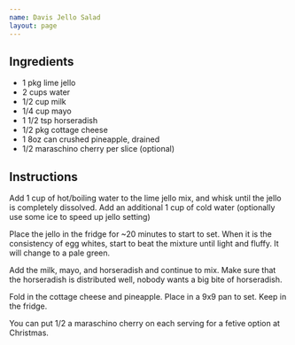 ```yaml
---
name: Davis Jello Salad
layout: page
---
```


## Ingredients

* 1 pkg lime jello
* 2 cups water
* 1/2 cup milk
* 1/4 cup mayo
* 1 1/2 tsp horseradish
* 1/2 pkg cottage cheese
* 1 8oz can crushed pineapple, drained
* 1/2 maraschino cherry per slice (optional)

## Instructions

Add 1 cup of hot/boiling water to the lime jello mix, and whisk until the jello is completely dissolved. Add an additional 1 cup of cold water (optionally use some ice to speed up jello setting)

Place the jello in the fridge for ~20 minutes to start to set. When it is the consistency of egg whites, start to beat the mixture until light and fluffy. It will change to a pale green.

Add the milk, mayo, and horseradish and continue to mix. Make sure that the horseradish is distributed well, nobody wants a big bite of horseradish. 

Fold in the cottage cheese and pineapple. Place in a 9x9 pan to set. Keep in the fridge.

You can put 1/2 a maraschino cherry on each serving for a fetive option at Christmas.
